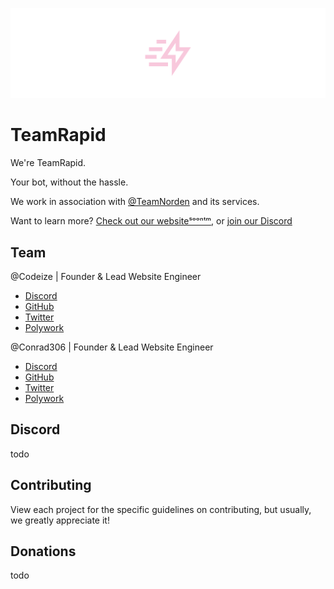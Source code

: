 ![TeamRapid Banner](assets/TeamRapidBanner.png)
# TeamRapid

We're TeamRapid.

Your bot, without the hassle.

We work in association with [@TeamNorden](https://github.com/TeamNorden) and its services.

Want to learn more? [Check out our websiteˢᵒᵒⁿᵗᵐ](https://rapid.lol), or [join our Discord](#discord)

## Team

@Codeize | Founder & Lead Website Engineer
- [Discord](https://discord.com/users/668423998777982997)
- [GitHub](https://github.com/Codeize)
- [Twitter](https://twitter.com/Codeize)
- [Polywork](https://poly.work/codeize)

@Conrad306 | Founder & Lead Website Engineer
- [Discord](https://discord.com/users/403668506287144981)
- [GitHub](https://github.com/Conrad306)
- [Twitter](https://twitter.com/Conrad306)
- [Polywork](https://polywork.com/conrad306)

## Discord
todo

## Contributing
View each project for the specific guidelines on contributing, but usually, we greatly appreciate it!

## Donations
todo
